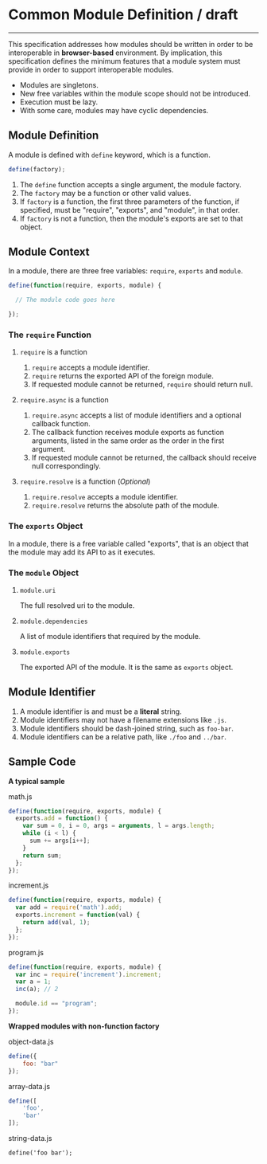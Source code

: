 # Common Module Definition / draft

------

This specification addresses how modules should be written in order to be interoperable in **browser-based** environment. By implication, this specification defines the minimum features that a module system must provide in order to support interoperable modules.

- Modules are singletons.
- New free variables within the module scope should not be introduced.
- Execution must be lazy.
- With some care, modules may have cyclic dependencies.



## Module Definition

A module is defined with `define` keyword, which is a function.

```js
define(factory);
```

1. The `define` function accepts a single argument, the module factory.
1. The `factory` may be a function or other valid values.
1. If `factory` is a function, the first three parameters of the function, if specified, must be "require", "exports", and "module", in that order.
1. If `factory` is not a function, then the module's exports are set to that object.



## Module Context

In a module, there are three free variables: `require`, `exports` and `module`.

```js
define(function(require, exports, module) {

  // The module code goes here

});
```


### The `require` Function

1. `require` is a function

    1. `require` accepts a module identifier.
    1. `require` returns the exported API of the foreign module.
    1. If requested module cannot be returned, `require` should return null.

1. `require.async` is a function

    1. `require.async` accepts a list of module identifiers and a optional callback function.
    1. The callback function receives module exports as function arguments, listed in the same order as the order in the first argument.
    1. If requested module cannot be returned, the callback should receive null correspondingly.

1. `require.resolve` is a function (*Optional*)

    1. `require.resolve` accepts a module identifier.
    1. `require.resolve` returns the absolute path of the module.


### The `exports` Object

In a module, there is a free variable called "exports", that is an object that the module may add its API to as it executes.


### The `module` Object

1. `module.uri`

    The full resolved uri to the module.

1. `module.dependencies`

    A list of module identifiers that required by the module.

1. `module.exports`

    The exported API of the module. It is the same as `exports` object.



## Module Identifier

1. A module identifier is and must be a **literal** string.
2. Module identifiers may not have a filename extensions like `.js`.
3. Module identifiers should be dash-joined string, such as `foo-bar`.
4. Module identifiers can be a relative path, like `./foo` and `../bar`.



## Sample Code


**A typical sample**

math.js
```js
define(function(require, exports, module) {
  exports.add = function() {
    var sum = 0, i = 0, args = arguments, l = args.length;
    while (i < l) {
      sum += args[i++];
    }
    return sum;
  };
});
```

increment.js
```js
define(function(require, exports, module) {
  var add = require('math').add;
  exports.increment = function(val) {
    return add(val, 1);
  };
});
```

program.js
```js
define(function(require, exports, module) {
  var inc = require('increment').increment;
  var a = 1;
  inc(a); // 2

  module.id == "program";
});
```


**Wrapped modules with non-function factory**

object-data.js
```js
define({
    foo: "bar"
});
```

array-data.js
```js
define([
    'foo',
    'bar'
]);
```

string-data.js
```
define('foo bar');
```
